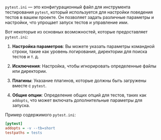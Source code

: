 `pytest.ini` — это конфигурационный файл для инструмента тестирования `pytest`, который используется для настройки поведения тестов в вашем проекте. Он позволяет задать различные параметры и настройки, что упрощает запуск тестов и управление ими. 

Вот некоторые из основных возможностей, которые предоставляет `pytest.ini`:

1. **Настройка параметров**: Вы можете указать параметры командной строки, такие как уровень логирования, директории для поиска тестов и т. д.

2. **Исключения**: Настройка, чтобы игнорировать определенные файлы или директории.

3. **Плагины**: Указание плагинов, которые должны быть загружены вместе с `pytest`.

4. **Общие опции**: Определение общих опций для тестов, таких как `addopts`, что может включать дополнительные параметры для запуска.

Пример содержимого `pytest.ini`:

```ini
[pytest]
addopts = -v --tb=short
testpaths = tests
```
